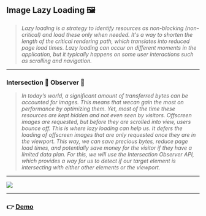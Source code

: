 ## Image Lazy Loading 🖼️

> _Lazy loading is a strategy to identify resources as non-blocking (non-critical) and load these only when needed. It's a way to shorten the length of the critical rendering path, which translates into reduced page load times. Lazy loading can occur on different moments in the application, but it typically happens on some user interactions such as scrolling and navigation._

---

### Intersection 🔭 Observer 👀

> _In today’s world, a significant amount of transferred bytes can be accounted for images. This means that wecan gain the most on performance by optimizing them. Yet, most of the time these resources are kept hidden and not even seen by visitors. Offscreen images are requested, but before they are scrolled into view, users bounce off. This is where lazy loading can help us. It defers the loading of offscreen images that are only requested once they are in the viewport. This way, we can save precious bytes, reduce page load times, and potentially save money for the visitor if they have a limited data plan. For this, we will use the Intersection Observer API, which provides a way for us to detect if our target element is intersecting with either other elements or the viewport._

---

![](image/demo.gif)

---

### 👉 [Demo](https://jackworld99.github.io/Image-Lazy-Loading/index.html "Show index.html")
